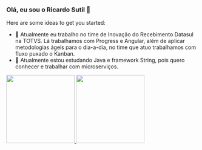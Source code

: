 ### Olá, eu sou o Ricardo Sutil 👋


Here are some ideas to get you started:

- 🔭 Atualmente eu trabalho no time de Inovação do Recebimento Datasul na TOTVS. Lá trabalhamos com Progress e Angular, além de aplicar metodologias ágeis para o dia-a-dia, no time que atuo trabalhamos com fluxo puxado o Kanban.
- 🌱 Atualmente estou estudando Java e framework String, pois quero conhecer e trabalhar com microserviços.

 <div>
  <a href="https://https://www.linkedin.com/in/ricardosutil/">
  <img height="180em" src="https://github-readme-stats.vercel.app/api/top-langs/?username=rSutil&layout=compact&langs_count=7&theme=dracula"/>
  <img height="180em" src="https://github-readme-stats.vercel.app/api?username=rSutil&show_icons=true&theme=chartreuse-dark&include_all_commits=true&count_private=true"/>  
</div>
